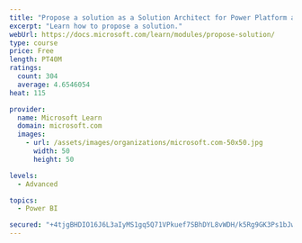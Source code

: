 ```yaml
---
title: "Propose a solution as a Solution Architect for Power Platform and Dynamics 365"
excerpt: "Learn how to propose a solution."
webUrl: https://docs.microsoft.com/learn/modules/propose-solution/
type: course
price: Free
length: PT40M
ratings:
  count: 304
  average: 4.6546054
heat: 115

provider:
  name: Microsoft Learn
  domain: microsoft.com
  images:
    - url: /assets/images/organizations/microsoft.com-50x50.jpg
      width: 50
      height: 50

levels:
  - Advanced

topics:
  - Power BI

secured: "+4tjgBHDIO16J6L3aIyMS1gq5Q71VPkuef7SBhDYL8vWDH/k5Rg9GK3Ps1bJwGd8cxurIxk0wT1I0P/WIXGG59oRUjf0jZDVcgZJpNYqumZoti+J4PDrZUc2Cc5PAOwaPwedvV+Q4JyE1wKoUfUbosa2FGEpjnnc6yEEZ4tgh+6VA99K+7v6gQw4YCr+ZR36ngwm21fAzxUSd2gYZ73YXJ4V+qi6f6CESR54/cw5UH1dWeW28tgA0b4B5KgXxPGrVEenVVydxZJFWjLo9S+0LoQzk3upXtFgvrFhLOw4RG0br7AnYTPVgElf2BAIkO1IRY2wcScGSeDRGpnUlprNDRHVkbfqvY5lujQwk5PSsjsV/TZmHgiNfTL5sA37UwtNygu047TCl0oaDLi4KhAC9lpcATmJO+L+IQ3/HDkAedI=;35Qv/90U3d8TsfuY14UmNg=="
---
```


